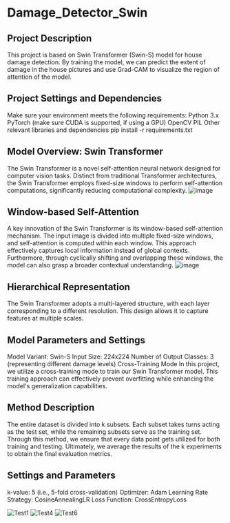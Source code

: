 # Damage_Detector_Swin

Project Description
-------------------
This project is based on Swin Transformer (Swin-S) model for house damage detection. By training the model, we can predict the extent of damage in the house pictures and use Grad-CAM to visualize the region of attention of the model.

Project Settings and Dependencies
---------------------------------
Make sure your environment meets the following requirements:
Python 3.x
PyTorch (make sure CUDA is supported, if using a GPU)
OpenCV
PIL
Other relevant libraries and dependencies
pip install -r requirements.txt

Model Overview: Swin Transformer
-------------------------------
The Swin Transformer is a novel self-attention neural network designed for computer vision tasks. Distinct from traditional Transformer architectures, the Swin Transformer employs fixed-size windows to perform self-attention computations, significantly reducing computational complexity.
![image](https://github.com/Alen-Xue/Damage_Detector_Swin/assets/126217366/d6abe4b9-143c-4d68-ae88-9ff6f7817e5a)

Window-based Self-Attention
--------------------------
A key innovation of the Swin Transformer is its window-based self-attention mechanism. The input image is divided into multiple fixed-size windows, and self-attention is computed within each window. This approach effectively captures local information instead of global contexts. Furthermore, through cyclically shifting and overlapping these windows, the model can also grasp a broader contextual understanding.
![image](https://github.com/Alen-Xue/Damage_Detector_Swin/assets/126217366/38c8ba67-11ca-4be5-9a5a-4958adc088ff)

Hierarchical Representation
--------------------------
The Swin Transformer adopts a multi-layered structure, with each layer corresponding to a different resolution. This design allows it to capture features at multiple scales.

Model Parameters and Settings
----------------------------
Model Variant: Swin-S
Input Size: 224x224
Number of Output Classes: 3 (representing different damage levels)
Cross-Training Mode
In this project, we utilize a cross-training mode to train our Swin Transformer model. This training approach can effectively prevent overfitting while enhancing the model's generalization capabilities.

Method Description
------------------
The entire dataset is divided into k subsets. Each subset takes turns acting as the test set, while the remaining subsets serve as the training set. Through this method, we ensure that every data point gets utilized for both training and testing. Ultimately, we average the results of the k experiments to obtain the final evaluation metrics.

Settings and Parameters
-----------------------
k-value: 5 (i.e., 5-fold cross-validation)
Optimizer: Adam
Learning Rate Strategy: CosineAnnealingLR
Loss Function: CrossEntropyLoss

![Test1](https://github.com/Alen-Xue/Damage_Detector_Swin/assets/126217366/0fd7f7e3-f35c-40ff-8b3a-a6599706e859)
![Test4](https://github.com/Alen-Xue/Damage_Detector_Swin/assets/126217366/a419aa73-5a2e-422a-b257-7c2387bee957)
![Test6](https://github.com/Alen-Xue/Damage_Detector_Swin/assets/126217366/d60ecdc4-04b2-4676-8fc2-ae09031b9cb9)
